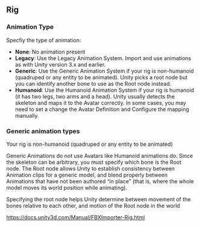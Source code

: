 ## Rig

### Animation Type
Specfiy the type of animation:
- **None**: No animation present
- **Legacy**: Use the Legacy Animation System. Import and use animations as with Unity version 3.x and earlier.
- **Generic**: Use the Generic Animation System if your rig is non-humanoid (quadruped or any entity to be animated). Unity picks a root node but you can identify another bone to use as the Root node instead.
- **Humanoid**: Use the Humanoid Animation System if your rig is humanoid (it has two legs, two arms and a head). Unity usually detects the skeleton and maps it to the Avatar correctly. In some cases, you may need to set a change the Avatar Definition and Configure the mapping manually.
 

### Generic animation types
Your rig is non-humanoid (quadruped or any entity to be animated)

Generic Animations do not use Avatars like Humanoid animations
 do. Since the skeleton can be arbitrary, you must specify which bone is the Root node. The Root node allows Unity to establish consistency between Animation clips
 for a generic model, and blend properly between Animations that have not been authored “in place” (that is, where the whole model moves its world position while animating).

Specifying the root node helps Unity determine between movement of the bones relative to each other, and motion of the Root node in the world




https://docs.unity3d.com/Manual/FBXImporter-Rig.html

